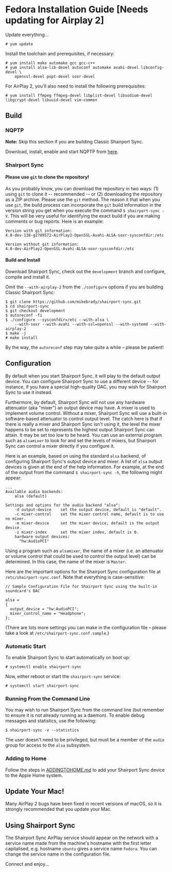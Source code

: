 # Fedora Installation Guide [Needs updating for Airplay 2]

Update everything...
```
# yum update
```
Install the toolchain and prerequisites, if necessary:
```
# yum install make automake gcc gcc-c++
# yum install alsa-lib-devel autoconf automake avahi-devel libconfig-devel \
    openssl-devel popt-devel soxr-devel
```
For AirPlay 2, you'll also need to install the following prerequisites:
```
# yum install ffmpeg ffmpeg-devel libplist-devel libsodium-devel libgcrypt-devel libuuid-devel vim-common
```

## Build
### NQPTP
**Note:** Skip this section if you are building Classic Shairport Sync.

Download, install, enable and start NQPTP from [here](https://github.com/mikebrady/nqptp).

### Shairport Sync

#### Please use `git` to clone the repository!
As you probably know, you can download the repository in two ways: (1) using `git` to clone it  -- recommended -- or (2) downloading the repository as a ZIP archive. Please use the `git` method. The reason it that when you use `git`, the build process can incorporate the `git` build information in the version string you get when you execute the command `$ shairport-sync -V`. This will be very useful for identifying the exact build if you are making comments or bug reports. Here is an example:
```
Version with git information:
4.0-dev-138-g2789572-AirPlay2-OpenSSL-Avahi-ALSA-soxr-sysconfdir:/etc

Version without git information:
4.0-dev-AirPlay2-OpenSSL-Avahi-ALSA-soxr-sysconfdir:/etc
```

#### Build and Install
Download Shairport Sync, check out the `development` branch and configure, compile and install it.

Omit the `--with-airplay-2` from the `./configure` options if you are building Classic Shairport Sync:

```
$ git clone https://github.com/mikebrady/shairport-sync.git
$ cd shairport-sync
$ git checkout development
$ autoreconf -fi
$ ./configure --sysconfdir=/etc --with-alsa \
    --with-soxr --with-avahi --with-ssl=openssl --with-systemd --with-airplay-2
$ make -j
# make install
```
By the way, the `autoreconf` step may take quite a while – please be patient!

## Configuration
By default when you start Shairport Sync, it will play to the default output device. You can configure Shairport Sync to use a different device -- for instance, if you have a special high-quality DAC, you may wish for Shairport Sync to use it instead.

Furthermore, by default, Shairport Sync will not use any hardware attenuator (aka "mixer") an output device may have. A mixer is used to implement volume control. Without a mixer, Shairport Sync will use a built-in software-based attenuator to control output level. The catch here is that if there is really a mixer and Shairport Sync isn't using it, the level the mixer happens to be set to represents the highest output Shairport Sync can attain. It may be set too low to be heard. You can use an external program such as `alsamixer` to look for and set the levels of mixers, but Shairport Sync can control a mixer directly if you configure it.

Here is an example, based on using the standard `alsa` backend, of configuring Shairport Sync's output device and mixer. 
A list of `alsa` output devices is given at the end of the help information. For example, at the end of the output from the command `$ shairport-sync -h`, the following might appear:

```
...
Available audio backends:
    alsa (default)

Settings and options for the audio backend "alsa":
    -d output-device    set the output device, default is "default".
    -c mixer-control    set the mixer control name, default is to use no mixer.
    -m mixer-device     set the mixer device, default is the output device.
    -i mixer-index      set the mixer index, default is 0.
    hardware output devices:
      "hw:AudioPCI"
```
Using a program such as `alsamixer`, the name of a mixer (i.e. an attenuator or volume control that could be used to control the output level) can be determined. In this case, the name of the mixer is `Master`.

Here are the important options for the Shairport Sync configuration file at `/etc/shairport-sync.conf`. Note that everything is case-sensitive:
```
// Sample Configuration File for Shairport Sync using the built-in soundcard's DAC

alsa =
{
  output_device = "hw:AudioPCI";
  mixer_control_name = "Headphone";
};

```

(There are lots more settings you can make in the configuration file – please take a look at `/etc/shairport-sync.conf.sample`.)

### Automatic Start

To enable Shairport Sync to start automatically on boot up:
```
# systemctl enable shairport-sync
```
Now, either reboot or start the `shairport-sync` service:
```
# systemctl start shairport-sync
```

### Running From the Command Line

You may wish to run Shairport Sync from the command line (but remember to ensure it is not already running as a daemon). To enable debug messages and statistics, use the following:

```
$ shairport-sync -v --statistics
```
The user doesn't need to be privileged, but must be a member of the `audio` group for access to the `alsa` subsystem.


### Adding to Home

Follow the steps in [ADDINGTOHOME.md](https://github.com/mikebrady/shairport-sync/blob/development/ADDINGTOHOME.md) to add your Shairport Sync device to the Apple Home system.

## Update Your Mac!

Many AirPlay 2 bugs have been fixed in recent versions of macOS, so it is strongly recommended that you update your Mac.

## Using Shairport Sync

The Shairport Sync AirPlay service should appear on the network with a service name made from the machine's hostname with the first letter capitalised, e.g. hostname `ubuntu` gives a service name `Fedora`. You can change the service name in the configuration file.

Connect and enjoy...
